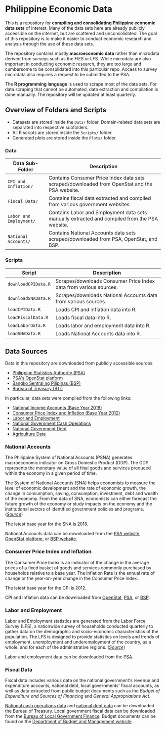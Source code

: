 # **Philippine Economic Data**
This is a repository for **compiling and consolidating Philippine economic data sets** of interest. Many of the data sets here are already publicly accessible on the internet, but are scattered and unconsolidated. The goal of this repository is to make it easier to conduct economic research and analysis through the use of these data sets.

The repository contains mostly **macroeconomic data** rather than microdata derived from surveys such as the FIES or LFS. While microdata are also important in conducting economic research, they are too large and cumbersome to be consolidated into this particular repo. Access to survey microdata also requires a request to be submitted to the PSA.

The **R programming language** is used to scrape most of the data sets. For data scraping that cannot be automated, data extraction and compilation is done manually. The repository will be updated at least quarterly.
  
  
## **Overview of Folders and Scripts**

-  Datasets are stored inside the `Data/` folder. Domain-related data sets are separated into respective subfolders.  
-  All R scripts are stored inside the `Scripts/` folder.  
-  Generated plots are stored inside the `Plots/` folder.  
  

### **Data**
| Data Sub-Folder | Description |
| --------------- | ----------- |
| `CPI and Inflation/` | Contains Consumer Price Index data sets scraped/downloaded from OpenStat and the PSA website. |
| `Fiscal Data/` | Contains fiscal data extracted and compiled from various government websites. |
| `Labor and Employment/` | Contains Labor and Employment data sets manually extracted and compiled from the PSA website. |
| `National Accounts/` | Contains National Accounts data sets scraped/downloaded from PSA, OpenStat, and BSP. |

  

### **Scripts**
| Script | Description |
| ------ | ----------- |
| `downloadCPIData.R` | Scrapes/downloads Consumer Price Index data from various sources. |
| `downloadSNAData.R` | Scrapes/downloads National Accounts data from various sources. |
| `loadCPIData.R` | Loads CPI and inflation data into R. |
| `loadFiscalData.R` | Loads fiscal data into R. |
| `loadLaborData.R` | Loads labor and employment data into R. |
| `loadSNAData.R` | Loads National Accounts data into R. |

  

## **Data Sources**
Data in this repository are downloaded from publicly accessible sources:  

*  [Philippine Statistics Authority (PSA)](https://psa.gov.ph)
*  [PSA's OpenStat platform](https://openstat.psa.gov.ph/)
*  [Bangko Sentral ng Pilipinas (BSP)](https://www.bsp.gov.ph/SitePages/Statistics/Statistics.aspx)
*  [Bureau of Treasury (BTr)](https://www.treasury.gov.ph/)
  
In particular, data sets were compiled from the following links:  

*  [National Income Accounts (Base Year 2018)](https://psa.gov.ph/national-accounts/base-2018/data-series)
*  [Consumer Price Index and Inflation (Base Year 2012)](https://psa.gov.ph/price-indices/cpi-ir/downloads)
*  [Labor and Employment](https://psa.gov.ph/statistics/survey/labor-and-employment/labor-force-survey/table)
*  [National Government Cash Operations](https://www.treasury.gov.ph/?page_id=4221)
*  [National Government Debt](https://www.treasury.gov.ph/?page_id=12407)
*  [Agriculture Data](https://openstat.psa.gov.ph/Database/Agriculture-Forestry-Fisheries)
  
  
### **National Accounts**
The Philippine System of National Accounts (PSNA) generates macroeconomic indicator on Gross Domestic Product (GDP). The GDP represents the monetary value of all final goods and services produced within the economy in a given period of time.  

 The System of National Accounts (SNA) helps economists to measure the level of economic development and the rate of economic growth, the change in consumption, saving, consumption, investment, debt and wealth of the economy. From the data of SNA, economists can either forecast the future growth of the economy or study impacts on the economy and the institutional sectors of identified government policies and programs. ([*Source*](https://psa.gov.ph/national-accounts/frequently-asked-questions))
  
The latest base year for the SNA is 2018.  
  
National Accounts data can be downloaded from the [PSA website](https://psa.gov.ph/national-accounts), [OpenStat platform](https://openstat.psa.gov.ph/Database/Economic-Accounts/National-Accounts-of-the-Philippines), or [BSP website](https://www.bsp.gov.ph/SitePages/Statistics/RealSectorAccounts.aspx).  
  
  
### **Consumer Price Index and Inflation**
The Consumer Price Index is an indicator of the change in the average prices of a fixed basket of goods and services commonly purchased by households relative to a base year. The Inflation Rate is the annual rate of change or the year-on-year change in the Consumer Price Index.
  
The latest base year for the CPI is 2012.  
  
CPI and Inflation data can be downloaded from [OpenStat](https://openstat.psa.gov.ph/Database/Prices/Price-Indices), [PSA](https://psa.gov.ph/price-indices/cpi-ir/downloads), or [BSP](https://www.bsp.gov.ph/SitePages/Statistics/Prices.aspx?TabId=1).
  
  
### **Labor and Employment**
Labor and Employment statistics are generated from the Labor Force Survey (LFS), a nationwide survey of households conducted quarterly to gather data on the demographic and socio-economic characteristics of the population. The LFS is designed to provide statistics on levels and trends of employment, unemployment and underemployment of the country, as a whole, and for each of the administrative regions. ([*Source*](https://psa.gov.ph/statistics/survey/labor-and-employment/labor-force-survey/tech-notes))
  
Labor and employment data can be downloaded from the [PSA](https://psa.gov.ph/statistics/survey/labor-and-employment/labor-force-survey/table).
  
  
###  **Fiscal Data**
Fiscal data includes various data on the national government's revenue and expenditure accounts, national debt, local governments' fiscal accounts, as well as data extracted from public budget documents such as the *Budget of Expenditure and Sources of Financing* and *General Appropriations Act*.

[National cash operations data](https://www.treasury.gov.ph/?page_id=4221) and [national debt data](https://www.treasury.gov.ph/?page_id=12407) can be downloaded the Bureau of Treasury. Local government fiscal data can be downloaded from the [Bureau of Local Government Finance](https://blgf.gov.ph/lgu-fiscal-data/). Budget documents can be found on the [Department of Budget and Management website](https://dbm.gov.ph/).
  
